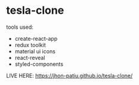 # tesla-clone

tools used:
 - create-react-app
 - redux toolkit
 - material ui icons
 - react-reveal
 - styled-components
 
 LIVE HERE: https://jhon-patiu.github.io/tesla-clone/
